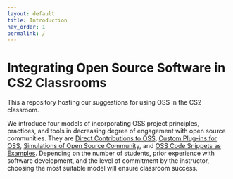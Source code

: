 ```yaml
---
layout: default
title: Introduction
nav_order: 1
permalink: /
---
```


# Integrating Open Source Software in CS2 Classrooms

This a repository hosting our suggestions for using OSS in the CS2 classroom.

We introduce four models of incorporating OSS project principles, practices, and tools in decreasing degree of engagement with open source communities. They are [Direct Contributions to OSS](https://deternitydx.github.io/oss-cs-classroom/direct-contributions), [Custom Plug-ins for OSS](https://deternitydx.github.io/oss-cs-classroom/custom-plugins), [Simulations of Open Source Community](https://deternitydx.github.io/oss-cs-classroom/simulated-communities), and [OSS Code Snippets as Examples](https://deternitydx.github.io/oss-cs-classroom/code-snippets). Depending on the number of students, prior experience with software development, and the level of commitment by the instructor, choosing the most suitable model will ensure classroom success. 
